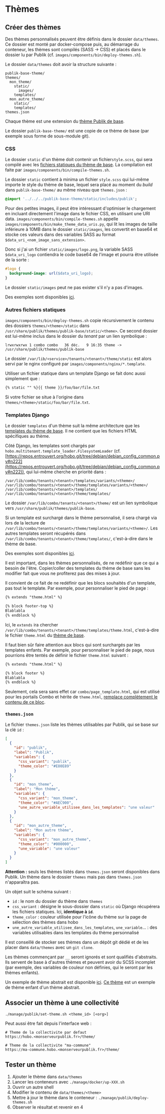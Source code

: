 # Thèmes

## Créer des thèmes

Des thèmes personnalisés peuvent être définis dans le dossier `data/themes`. Ce
dossier est monté par docker-compose puis, au démarrage du conteneur, les thèmes
sont compilés (SASS -> CSS) et placés dans le dossier lu par Publik (cf.
`images/components/bin/deploy-themes.sh`).

Le dossier `data/themes` doit avoir la structure suivante :

```
publik-base-theme/
themes/
  mon_theme/
    static/
      images/
    templates/
  mon_autre_theme/
    static/
    templates/
themes.json
```

Chaque thème est une extension du [thème Publik de base](https://repos.entrouvert.org/publik-base-theme.git/tree/).

Le dossier `publik-base-theme/` est une copie de ce thème de base (par exemple
sous forme de sous-module git).

### CSS

Le dossier `static` d'un thème doit contenir un fichier`style.scss`, qui sera compilé
avec les [fichiers statiques du thème de base](https://repos.entrouvert.org/publik-base-theme.git/tree/static/publik).
La compilation est faite par `images/components/bin/compile-themes.sh`.

Le dossier `static` contient à minima un fichier `style.scss` qui lui-même importe
le style du thème de base, lequel sera placé au moment du *build* dans `publik-base-theme/`
au même niveau que `themes.json` :

```sass
@import '../../../publik-base-theme/static/includes/publik';
```

Pour des petites images, il peut être intéressant d'optimiser le chargement en
incluant directement l'image dans le fichier CSS, en utilisant une URI data.
`images/components/bin/compile-themes.sh` appelle `images/components/bin/make_theme_data_uris.py`,
qui lit les images de taille inférieure à 10MB dans le dossier `static/images`,
les convertit en base64 et stocke ces valeurs dans des variables SASS au format
`$data_uri_<nom_image_sans_extension>`.

Donc si j'ai un fichier `static/images/logo.png`, la variable SASS `$data_uri_logo`
contiendra le code base64 de l'image et pourra être utilisée de la sorte :

```css
#logo {
  background-image: url($data_uri_logo);
}
```

Le dossier `static/images` peut ne pas exister s'il n'y a pas d'images.

Des exemples sont disponibles [ici](https://github.com/Vayel/publik-docker-themes).

### Autres fichiers statiques

`images/components/bin/deploy-themes.sh` copie récursivement le contenu des
dossiers `themes/<theme>/static` dans `/usr/share/publik/themes/publik-base/static/<theme>`.
Ce second dossier est lui-même inclus dans le dossier du *tenant* par un lien
symbolique :

```
lrwxrwxrwx 1 combo combo   36 déc.   9 16:35 theme -> /usr/share/publik/themes/publik-base
```

Le dossier `/var/lib/<service>/tenants/<tenant>/theme/static` est alors servi
par le nginx configuré par `images/components/nginx/*.template`.

Utiliser un fichier statique dans un template Django se fait donc aussi simplement
que :

```html
{% static "" %}{{ theme }}/foo/bar/file.txt
```

Si votre fichier se situe à l'origine dans `themes/<theme>/static/foo/bar/file.txt`.

### Templates Django

Le dossier `templates` d'un thème suit la même architecture que les [templates
du thème de base](https://repos.entrouvert.org/publik-base-theme.git/tree/templates).
Il ne contient que les fichiers HTML spécifiques au thème.

Côté Django, les templates sont chargés par `hobo.multitenant.template_loader.FilesystemLoader`
(cf. [https://repos.entrouvert.org/hobo.git/tree/debian/debian_config_common.py#n222](https://repos.entrouvert.org/hobo.git/tree/debian/debian_config_common.py#n222)),
qui lui-même cherche en priorité dans :

```
/var/lib/combo/tenants/<tenant>/templates/variants/<theme>/
/var/lib/combo/tenants/<tenant>/theme/templates/variants/<theme>/
/var/lib/combo/tenants/<tenant>/templates/
/var/lib/combo/tenants/<tenant>/theme/templates/
```

Le dossier `/var/lib/combo/tenants/<tenant>/theme/` est un lien symbolique vers
`/usr/share/publik/themes/publik-base`.

Si un template est surchargé dans le thème personnalisé, il sera chargé via
lors de la lecture de `/var/lib/combo/tenants/<tenant>/theme/templates/variants/<theme>/`.
Les autres templates seront récupérés dans `/var/lib/combo/tenants/<tenant>/theme/templates/`,
c'est-à-dire dans le thème de base.

Des exemples sont disponibles [ici](https://github.com/Vayel/publik-docker-themes).

Il est important, dans les thèmes personnalisés, de ne redéfinir que ce qui a
besoin de l'être. Copier/coller des templates du thème de base sans les modifier
fait que vous ne profiterez pas des mises à jour.

Il convient de ce fait de ne redéfinir que les blocs souhaités d'un template,
pas tout le template. Par exemple, pour personnaliser le pied de page :

```html
{% extends "theme.html" %}

{% block footer-top %}
Blablabla
{% endblock %}
```

Ici, le `extends` ira chercher `/var/lib/combo/tenants/<tenant>/theme/templates/theme.html`,
c'est-à-dire le fichier `theme.html` du [thème de base](https://repos.entrouvert.org/publik-base-theme.git/tree/templates/theme.html).

Il faut bien sûr faire attention aux blocs qui sont surchargés par les templates
enfants. Par exemple, pour personnaliser le pied de page, nous pourrions être
tentés de définir le fichier `theme.html` suivant :

```html
{% extends "theme.html" %}

{% block footer %}
Blablabla
{% endblock %}
```

Seulement, cela sera sans effet car `combo/page_template.html`, qui est utilisé
pour les portails Combo et hérite de `theme.html`, [remplace complètement le contenu de ce bloc](https://repos.entrouvert.org/publik-base-theme.git/tree/templates/combo/page_template.html#n129).

### `themes.json`

Le fichier `themes.json` liste les thèmes utilisables par Publik, qui se base sur
la clé `id` :

```json
[
  {
    "id": "publik",
    "label": "Publik",
    "variables": {
      "css_variant": "publik",
      "theme_color": "#E80E89"
    }
  },
  {
    "id": "mon_theme",
    "label": "Mon thème",
    "variables": {
      "css_variant": "mon_theme",
      "theme_color": "#AEC900",
      "une_autre_variable_utilisee_dans_les_templates": "une valeur"
    }
  },
  {
    "id": "mon_autre_theme",
    "label": "Mon autre thème",
    "variables": {
      "css_variant": "mon_autre_theme",
      "theme_color": "#000000",
      "une_variable": "une valeur"
    }
  }
]
```

**Attention :** seuls les thèmes listés dans `themes.json` seront disponibles dans
Publik. Un thème dans le dossier `themes` mais pas dans `themes.json` n'apparaîtra
pas.

Un objet suit le schéma suivant :

* `id` : le nom du dossier du thème dans `themes`
* `css_variant` : désigne le sous-dossier dans `static` où Django récupérera les fichiers statiques. Ici, **identique à `id`**.
* `theme_color` : couleur utilisée pour l'icône du thème sur la page de sélection des thèmes dans hobo
* `une_autre_variable_utilisee_dans_les_templates`, `une_variable`... : des variables utilisables dans les templates du thème personnalisé

Il est conseillé de stocker ses thèmes dans un dépôt git dédié et de les placer
dans `data/themes` avec un `git clone`.

Les thèmes commençant par `__` seront ignorés et sont qualifiés d'abstraits. Ils
servent de base à d'autres thèmes et peuvent avoir du SCSS incomplet (par exemple,
des variables de couleur non définies, qui le seront par les thèmes enfants).

Un exemple de thème abstrait est disponible [ici](https://github.com/Vayel/publik-docker-themes/tree/master/themes/__smica-base).
[Ce thème](https://github.com/Vayel/publik-docker-themes/tree/master/themes/smica-bleu)
est un exemple de thème enfant d'un thème abstrait.

## Associer un thème à une collectivité

```
./manage/publik/set-theme.sh <theme_id> [<org>]
```

Peut aussi être fait depuis l'interface web : 

```
# Theme de la collectivite par defaut
https://hobo.<monserveurpublik.fr>/theme/

# Theme de la collectivite "ma-commune"
https://ma-commune.hobo.<monserveurpublik.fr>/theme/
```

## Tester un thème

1. Ajouter le thème dans `data/themes`
2. Lancer les conteneurs avec `./manage/docker/up-XXX.sh`
3. Ouvrir un autre shell
4. Modifier le contenu de `data/themes/<theme>`
5. Mettre à jour le thème dans le conteneur : `./manage/publik/deploy-themes.sh`
6. Observer le résultat et revenir en 4
